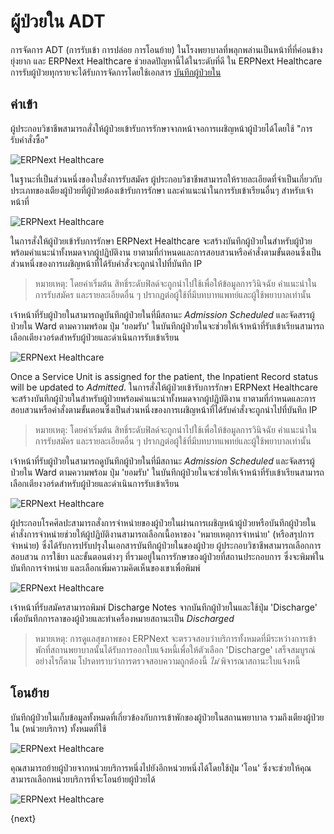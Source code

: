 <!-- add-breadcrumbs -->
# ผู้ป่วยใน ADT

การจัดการ ADT (การรับเข้า การปล่อย การโอนย้าย) ในโรงพยาบาลที่พลุกพล่านเป็นหน้าที่ที่ค่อนข้างยุ่งยาก และ ERPNext Healthcare ช่วยลดปัญหานี้ได้ในระดับที่ดี ใน ERPNext Healthcare การรับผู้ป่วยทุกรายจะได้รับการจัดการโดยใช้เอกสาร [บันทึกผู้ป่วยใน](/docs/user/manual/th/healthcare/inpatient_record.html)

## ค่าเข้า
ผู้ประกอบวิชาชีพสามารถสั่งให้ผู้ป่วยเข้ารับการรักษาจากหน้าจอการเผชิญหน้าผู้ป่วยได้โดยใช้ "การรับคำสั่งซื้อ"

<img class="screenshot" alt="ERPNext Healthcare" src="{{docs_base_url}}/assets/img/healthcare/ip_order_admission.png">

ในฐานะที่เป็นส่วนหนึ่งของใบสั่งการรับสมัคร ผู้ประกอบวิชาชีพสามารถให้รายละเอียดที่จำเป็นเกี่ยวกับประเภทของเตียงผู้ป่วยที่ผู้ป่วยต้องเข้ารับการรักษา และคำแนะนำในการรับเข้าเรียนอื่นๆ สำหรับเจ้าหน้าที่

<img class="screenshot" alt="ERPNext Healthcare" src="{{docs_base_url}}/assets/img/healthcare/ip_admission_order.png">

ในการสั่งให้ผู้ป่วยเข้ารับการรักษา ERPNext Healthcare จะสร้างบันทึกผู้ป่วยในสำหรับผู้ป่วยพร้อมคำแนะนำทั้งหมดจากผู้ปฏิบัติงาน ยาตามที่กำหนดและการสอบสวนหรือคำสั่งตามขั้นตอนซึ่งเป็นส่วนหนึ่งของการเผชิญหน้าที่ได้รับคำสั่งจะถูกนำไปที่บันทึก IP

> หมายเหตุ: โดยค่าเริ่มต้น สิทธิ์ระดับฟิลด์จะถูกนำไปใช้เพื่อให้ข้อมูลการวินิจฉัย คำแนะนำในการรับสมัคร และรายละเอียดอื่น ๆ ปรากฏต่อผู้ใช้ที่มีบทบาทแพทย์และผู้ใช้พยาบาลเท่านั้น

เจ้าหน้าที่รับผู้ป่วยในสามารถดูบันทึกผู้ป่วยในที่มีสถานะ _Admission Scheduled_ และจัดสรรผู้ป่วยใน Ward ตามความพร้อม ปุ่ม 'ยอมรับ' ในบันทึกผู้ป่วยในจะช่วยให้เจ้าหน้าที่รับเข้าเรียนสามารถเลือกเตียงวอร์ดสำหรับผู้ป่วยและดำเนินการรับเข้าเรียน

<img class="screenshot" alt="ERPNext Healthcare" src="{{docs_base_url}}/assets/img/healthcare/ip_admit_patient.png">

Once a Service Unit is assigned for the patient, the Inpatient Record status will be updated to _Admitted_.
ในการสั่งให้ผู้ป่วยเข้ารับการรักษา ERPNext Healthcare จะสร้างบันทึกผู้ป่วยในสำหรับผู้ป่วยพร้อมคำแนะนำทั้งหมดจากผู้ปฏิบัติงาน ยาตามที่กำหนดและการสอบสวนหรือคำสั่งตามขั้นตอนซึ่งเป็นส่วนหนึ่งของการเผชิญหน้าที่ได้รับคำสั่งจะถูกนำไปที่บันทึก IP

> หมายเหตุ: โดยค่าเริ่มต้น สิทธิ์ระดับฟิลด์จะถูกนำไปใช้เพื่อให้ข้อมูลการวินิจฉัย คำแนะนำในการรับสมัคร และรายละเอียดอื่น ๆ ปรากฏต่อผู้ใช้ที่มีบทบาทแพทย์และผู้ใช้พยาบาลเท่านั้น

เจ้าหน้าที่รับผู้ป่วยในสามารถดูบันทึกผู้ป่วยในที่มีสถานะ _Admission Scheduled_ และจัดสรรผู้ป่วยใน Ward ตามความพร้อม ปุ่ม 'ยอมรับ' ในบันทึกผู้ป่วยในจะช่วยให้เจ้าหน้าที่รับเข้าเรียนสามารถเลือกเตียงวอร์ดสำหรับผู้ป่วยและดำเนินการรับเข้าเรียน

<img class="screenshot" alt="ERPNext Healthcare" src="{{docs_base_url}}/assets/img/healthcare/ip_order_discharge.png">

ผู้ประกอบโรคศิลปะสามารถสั่งการจำหน่ายของผู้ป่วยในผ่านการเผชิญหน้าผู้ป่วยหรือบันทึกผู้ป่วยใน คำสั่งการจำหน่ายช่วยให้ผู้ปฏิบัติงานสามารถเลือกเนื้อหาของ 'หมายเหตุการจำหน่าย' (หรือสรุปการจำหน่าย) ซึ่งได้รับการปรับปรุงในเอกสารบันทึกผู้ป่วยในของผู้ป่วย ผู้ประกอบวิชาชีพสามารถเลือกการสอบสวน การใช้ยา และขั้นตอนต่างๆ ที่รวมอยู่ในการรักษาของผู้ป่วยที่สถานประกอบการ ซึ่งจะพิมพ์ในบันทึกการจำหน่าย และเลือกเพิ่มความคิดเห็นของเขาเพื่อพิมพ์

<img class="screenshot" alt="ERPNext Healthcare" src="{{docs_base_url}}/assets/img/healthcare/ip_discharge_order.png">

เจ้าหน้าที่รับสมัครสามารถพิมพ์ Discharge Notes จากบันทึกผู้ป่วยในและใช้ปุ่ม 'Discharge' เพื่อบันทึกการลาของผู้ป่วยและทำเครื่องหมายสถานะเป็น _Discharged_

>หมายเหตุ: การดูแลสุขภาพของ ERPNext จะตรวจสอบว่าบริการทั้งหมดที่มีระหว่างการเข้าพักที่สถานพยาบาลนั้นได้รับการออกใบแจ้งหนี้เพื่อให้ตัวเลือก 'Discharge' เสร็จสมบูรณ์ อย่างไรก็ตาม โปรดทราบว่าการตรวจสอบความถูกต้องนี้ _ไม่_ พิจารณาสถานะใบแจ้งหนี้

## โอนย้าย
บันทึกผู้ป่วยในเก็บข้อมูลทั้งหมดที่เกี่ยวข้องกับการเข้าพักของผู้ป่วยในสถานพยาบาล รวมถึงเตียงผู้ป่วยใน (หน่วยบริการ) ทั้งหมดที่ใช้

<img class="screenshot" alt="ERPNext Healthcare" src="{{docs_base_url}}/assets/img/healthcare/ip_transfer.png">

คุณสามารถย้ายผู้ป่วยจากหน่วยบริการหนึ่งไปยังอีกหน่วยหนึ่งได้โดยใช้ปุ่ม 'โอน' ซึ่งจะช่วยให้คุณสามารถเลือกหน่วยบริการที่จะโอนย้ายผู้ป่วยได้

<img class="screenshot" alt="ERPNext Healthcare" src="{{docs_base_url}}/assets/img/healthcare/ip_transfer_patient.png">

{next}
